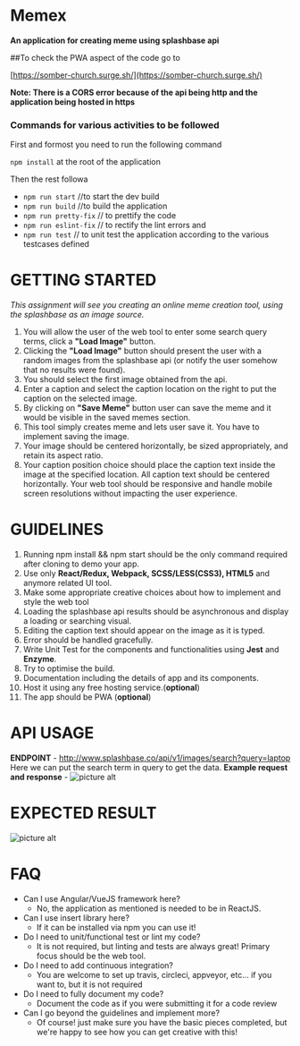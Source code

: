 # Memex

**An application for creating meme using splashbase api**

##To check the PWA aspect of the code go to

[https://somber-church.surge.sh/](https://somber-church.surge.sh/)

**Note: There is a CORS error because of the api being http and the application being hosted in https**

### Commands for various activities to be followed

First and formost you need to run the following command

`npm install` at the root of the application

Then the rest followa

- `npm run start` //to start the dev build
- `npm run build` //to build the application
- `npm run pretty-fix` // to prettify the code
- `npm run eslint-fix` // to rectify the lint errors and
- `npm run test` // to unit test the application according to the various testcases defined

# GETTING STARTED

_This assignment will see you creating an online meme creation tool, using the splashbase as an image source._

1. You will allow the user of the web tool to enter some search query terms, click a **"Load Image"** button.
2. Clicking the **"Load Image"** button should present the user with a random images from the splashbase api (or notify the user somehow that no results were found).
3. You should select the first image obtained from the api.
4. Enter a caption and select the caption location on the right to put the caption on the selected image.
5. By clicking on **"Save Meme"** button user can save the meme and it would be visible in the saved memes section.
6. This tool simply creates meme and lets user save it. You have to implement saving the image.
7. Your image should be centered horizontally, be sized appropriately, and retain its aspect ratio.
8. Your caption position choice should place the caption text inside the image at the specified location. All caption text should be centered horizontally. Your web tool should be responsive and handle mobile screen resolutions without impacting the user experience.

# GUIDELINES

1.  Running npm install && npm start should be the only command required after cloning to demo your app.
2.  Use only **React/Redux, Webpack, SCSS/LESS(CSS3), HTML5** and anymore related UI tool.
3.  Make some appropriate creative choices about how to implement and style the web tool
4.  Loading the splashbase api results should be asynchronous and display a loading or searching visual.
5.  Editing the caption text should appear on the image as it is typed.
6.  Error should be handled gracefully.
7.  Write Unit Test for the components and functionalities using **Jest** and **Enzyme**.
8.  Try to optimise the build.
9.  Documentation including the details of app and its components.
10. Host it using any free hosting service.(**optional**)
11. The app should be PWA (**optional**)

# API USAGE

**ENDPOINT** - http://www.splashbase.co/api/v1/images/search?query=laptop
Here we can put the search term in query to get the data.
**Example request and response** -
![picture alt](https://github.com/gauravkk22/memex/blob/master/api-example.png 'API Example')

# EXPECTED RESULT

![picture alt](https://github.com/gauravkk22/memex/blob/master/mockup_memex.png 'API Example')

# FAQ

- Can I use Angular/VueJS framework here?
  - No, the application as mentioned is needed to be in ReactJS.
- Can I use insert library here?
  - If it can be installed via npm you can use it!
- Do I need to unit/functional test or lint my code?
  - It is not required, but linting and tests are always great! Primary focus should be the web tool.
- Do I need to add continuous integration?
  - You are welcome to set up travis, circleci, appveyor, etc... if you want to, but it is not required
- Do I need to fully document my code?
  - Document the code as if you were submitting it for a code review
- Can I go beyond the guidelines and implement more?
  - Of course! just make sure you have the basic pieces completed, but we're happy to see how you can get creative with this!

